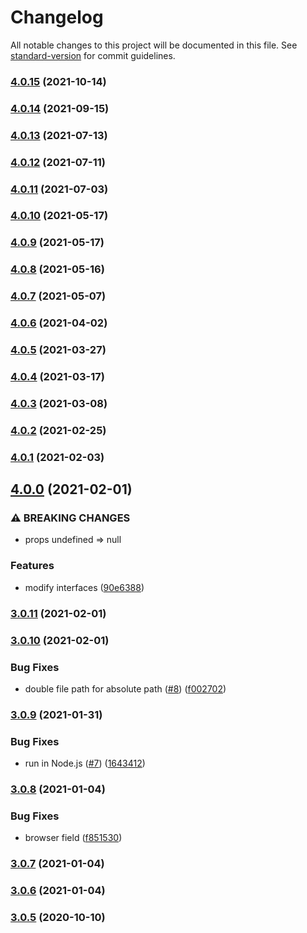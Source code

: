 # Changelog

All notable changes to this project will be documented in this file. See [standard-version](https://github.com/conventional-changelog/standard-version) for commit guidelines.

### [4.0.15](https://github.com/BlackGlory/parse-favicon/compare/v4.0.14...v4.0.15) (2021-10-14)

### [4.0.14](https://github.com/BlackGlory/parse-favicon/compare/v4.0.13...v4.0.14) (2021-09-15)

### [4.0.13](https://github.com/BlackGlory/parse-favicon/compare/v4.0.12...v4.0.13) (2021-07-13)

### [4.0.12](https://github.com/BlackGlory/parse-favicon/compare/v4.0.11...v4.0.12) (2021-07-11)

### [4.0.11](https://github.com/BlackGlory/parse-favicon/compare/v4.0.10...v4.0.11) (2021-07-03)

### [4.0.10](https://github.com/BlackGlory/parse-favicon/compare/v4.0.9...v4.0.10) (2021-05-17)

### [4.0.9](https://github.com/BlackGlory/parse-favicon/compare/v4.0.8...v4.0.9) (2021-05-17)

### [4.0.8](https://github.com/BlackGlory/parse-favicon/compare/v4.0.7...v4.0.8) (2021-05-16)

### [4.0.7](https://github.com/BlackGlory/parse-favicon/compare/v4.0.6...v4.0.7) (2021-05-07)

### [4.0.6](https://github.com/BlackGlory/parse-favicon/compare/v4.0.5...v4.0.6) (2021-04-02)

### [4.0.5](https://github.com/BlackGlory/parse-favicon/compare/v4.0.4...v4.0.5) (2021-03-27)

### [4.0.4](https://github.com/BlackGlory/parse-favicon/compare/v4.0.3...v4.0.4) (2021-03-17)

### [4.0.3](https://github.com/BlackGlory/parse-favicon/compare/v4.0.2...v4.0.3) (2021-03-08)

### [4.0.2](https://github.com/BlackGlory/parse-favicon/compare/v4.0.1...v4.0.2) (2021-02-25)

### [4.0.1](https://github.com/BlackGlory/parse-favicon/compare/v4.0.0...v4.0.1) (2021-02-03)

## [4.0.0](https://github.com/BlackGlory/parse-favicon/compare/v3.0.11...v4.0.0) (2021-02-01)


### ⚠ BREAKING CHANGES

* props undefined => null

### Features

* modify interfaces ([90e6388](https://github.com/BlackGlory/parse-favicon/commit/90e6388de50f790b5b485e72ab33a380c7838857))

### [3.0.11](https://github.com/BlackGlory/parse-favicon/compare/v3.0.10...v3.0.11) (2021-02-01)

### [3.0.10](https://github.com/BlackGlory/parse-favicon/compare/v3.0.9...v3.0.10) (2021-02-01)


### Bug Fixes

* double file path for absolute path ([#8](https://github.com/BlackGlory/parse-favicon/issues/8)) ([f002702](https://github.com/BlackGlory/parse-favicon/commit/f002702ba09aa25c3cb17f627015f068133d084a))

### [3.0.9](https://github.com/BlackGlory/parse-favicon/compare/v3.0.8...v3.0.9) (2021-01-31)


### Bug Fixes

* run in Node.js ([#7](https://github.com/BlackGlory/parse-favicon/issues/7)) ([1643412](https://github.com/BlackGlory/parse-favicon/commit/1643412e4b563768037375dfd5f9eba5a183b7d7))

### [3.0.8](https://github.com/BlackGlory/parse-favicon/compare/v3.0.7...v3.0.8) (2021-01-04)


### Bug Fixes

* browser field ([f851530](https://github.com/BlackGlory/parse-favicon/commit/f8515309504ac181246ae81225d7580d9e4d58d6))

### [3.0.7](https://github.com/BlackGlory/parse-favicon/compare/v3.0.6...v3.0.7) (2021-01-04)

### [3.0.6](https://github.com/BlackGlory/parse-favicon/compare/v3.0.5...v3.0.6) (2021-01-04)

### [3.0.5](https://github.com/BlackGlory/parse-favicon/compare/v3.0.4...v3.0.5) (2020-10-10)
